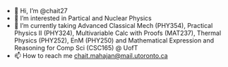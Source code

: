 - 👋 Hi, I’m @chait27
- 👀 I’m interested in Partical and Nuclear Physics 
- 🌱 I’m currently taking Advanced Classical Mech (PHY354), Practical Physics II (PHY324), Multivariable Calc with Proofs (MAT237), Thermal Physics (PHY252), EnM (PHY250) and Mathematical Expression and Reasoning for Comp Sci (CSC165) @ UofT
- 📫 How to reach me chait.mahajan@mail.utoronto.ca

<!---
chait27/chait27 is a ✨ special ✨ repository because its `README.md` (this file) appears on your GitHub profile.
You can click the Preview link to take a look at your changes.
--->
